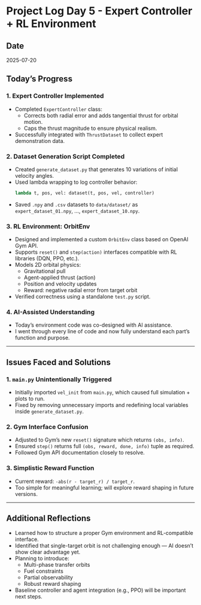 #  Project Log Day 5 - Expert Controller + RL Environment

##  Date
2025-07-20

##  Today’s Progress

### 1. Expert Controller Implemented
- Completed `ExpertController` class:
  - Corrects both radial error and adds tangential thrust for orbital motion.
  - Caps the thrust magnitude to ensure physical realism.
- Successfully integrated with `ThrustDataset` to collect expert demonstration data.

### 2. Dataset Generation Script Completed
- Created `generate_dataset.py` that generates 10 variations of initial velocity angles.
- Used lambda wrapping to log controller behavior:
  ```python
  lambda t, pos, vel: dataset(t, pos, vel, controller)
  ```
- Saved `.npy` and `.csv` datasets to `data/dataset/` as `expert_dataset_01.npy`, ..., `expert_dataset_10.npy`.

### 3. RL Environment: OrbitEnv
- Designed and implemented a custom `OrbitEnv` class based on OpenAI Gym API.
- Supports `reset()` and `step(action)` interfaces compatible with RL libraries (DQN, PPO, etc.).
- Models 2D orbital physics:
  - Gravitational pull
  - Agent-applied thrust (action)
  - Position and velocity updates
  - Reward: negative radial error from target orbit
- Verified correctness using a standalone `test.py` script.

### 4. AI-Assisted Understanding
- Today’s environment code was co-designed with AI assistance.
- I went through every line of code and now fully understand each part’s function and purpose.

---

##  Issues Faced and Solutions

### 1. `main.py` Unintentionally Triggered
- Initially imported `vel_init` from `main.py`, which caused full simulation + plots to run.
-  Fixed by removing unnecessary imports and redefining local variables inside `generate_dataset.py`.

### 2. Gym Interface Confusion
- Adjusted to Gym’s new `reset()` signature which returns `(obs, info)`.
- Ensured `step()` returns full `(obs, reward, done, info)` tuple as required.
-  Followed Gym API documentation closely to resolve.

### 3. Simplistic Reward Function
- Current reward: `-abs(r - target_r) / target_r`.
- Too simple for meaningful learning; will explore reward shaping in future versions.

---

##  Additional Reflections

- Learned how to structure a proper Gym environment and RL-compatible interface.
- Identified that single-target orbit is not challenging enough — AI doesn’t show clear advantage yet.
- Planning to introduce:
  - Multi-phase transfer orbits
  - Fuel constraints
  - Partial observability
  - Robust reward shaping
- Baseline controller and agent integration (e.g., PPO) will be important next steps.
